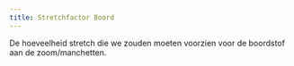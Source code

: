 ```yaml
---
title: Stretchfactor Boord
---
```


De hoeveelheid stretch die we zouden moeten voorzien voor de boordstof aan de zoom/manchetten.
